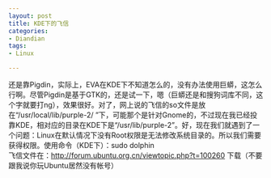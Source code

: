 ```yaml
---
layout: post
title: KDE下的飞信
categories:
- Diandian
tags:
- Linux

---
```

还是靠Pigdin，实际上，EVA在KDE下不知道怎么的，没有办法使用巨蟒，这怎么行啊。尽管Pigdin是基于GTK的，还是试一下，嗯（巨蟒还是和搜狗词库不同，这个字就要打ng），效果很好。对了，网上说的飞信的so文件是放在“/usr/local/lib/purple-2/ ”下，可能那个是针对Gnome的，不过现在我已经投靠KDE，相对应的目录在KDE下是“/usr/lib/purple-2”。好，现在我们就遇到了一个问题：Linux在默认情况下没有Root权限是无法修改系统目录的。所以我们需要获得权限。使用命令（KDE下）：sudo dolphin
<br />飞信文件在：http://forum.ubuntu.org.cn/viewtopic.php?t=100260 下载（不要跟我说你玩Ubuntu居然没有帐号）